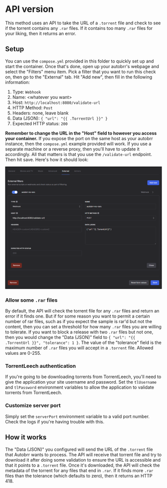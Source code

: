 # API version
This method uses an API to take the URL of a `.torrent` file and check to see if the torrent contains any `.rar` files. If it contains too many `.rar` files for your liking, then it returns an error.

## Setup
You can use the `compose.yml` provided in this folder to quickly set up and start the container. Once that's done, open up your autobrr's webpage and select the "Filters" menu item. Pick a filter that you want to run this check on, then go to the "External" tab. Hit "Add new", then fill in the following information:

1. Type: `Webhook`
2. Name: \<whatever you want>
3. Host: `http://localhost:8080/validate-url`
4. HTTP Method: `Post`
5. Headers: none, leave blank
6. Data (JSON): `{ "url": "{{ .TorrentUrl }}" }`
7. Expected HTTP status: `200`

**Remember to change the URL in the "Host" field to however you access your container.** If you expose the port on the same host as your autobrr instance, then the `compose.yml` example provided will work. If you use a separate machine or a reverse proxy, then you'll have to update it accordingly. All that matters is that you use the `/validate-url` endpoint. Then hit save. Here's how it should look:

![Example of filter page](example.png)

### Allow some `.rar` files
By default, the API will check the torrent file for any `.rar` files and return an error if it finds one. But if for some reason you want to permit a certain number of rar files, such as if you expect the sample is rar'd but not the content, then you can set a threshold for how many `.rar` files you are willing to tolerate. If you want to block a release with two `.rar` files but not one, then you would change the "Data (JSON)" field to `{ "url": "{{ .TorrentUrl }}", "tolerance": 1 }`. The value of the "tolerance" field is the maximum number of `.rar` files you will accept in a `.torrent` file. Allowed values are 0-255.

### TorrentLeech authentication
If you're going to be downloading torrents from TorrentLeech, you'll need to give the application your site username and password. Set the `tlUsername` and `tlPassword` environment variables to allow the application to validate torrents from TorrentLeech.

### Customize server port
Simply set the `serverPort` environment variable to a valid port number. Check the logs if you're having trouble with this.

## How it works
The "Data (JSON)" you configured will send the URL of the `.torrent` file that Autobrr wants to process. The API will receive that torrent file and try to download it after doing some validation to ensure the URL is accessible and that it points to a `.torrent` file. Once it's downloaded, the API will check the metadata of the torrent for any files that end in `.rar`. If it finds more `.rar` files than the tolerance (which defaults to zero), then it returns an HTTP 418.